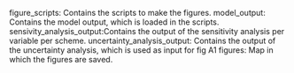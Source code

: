 figure_scripts:           Contains the scripts to make the figures.
model_output:             Contains the model output, which is loaded in the scripts.
sensivity_analysis_output:Contains the output of the sensitivity analysis per variable per scheme.
uncertainty_analysis_output: Contains the output of the uncertainty analysis, which is used as input for fig A1
figures:                    Map in which the figures are saved.
